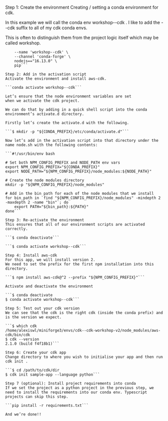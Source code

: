 Step 1: Create the environment
Creating / setting a conda environment for cdk.

In this example we will call the conda env workshop--cdk .
I like to add the --cdk suffix to all of my cdk conda envs.

This is often to distinguish them from the project logic itself which may be called workshop.

```$ conda create --yes \
    --name 'workshop--cdk' \
    --channel 'conda-forge' \
    nodejs=="16.13.0" \
    pip```

Step 2: Add in the activation script
Activate the environment and install aws-cdk.

```conda activate workshop--cdk```

Let’s ensure that the node environment variables are set
when we activate the cdk project.

We can do that by adding in a quick shell script into the conda environment’s activate.d directory.

Firstly let’s create the activate.d with the following.

```$ mkdir -p "${CONDA_PREFIX}/etc/conda/activate.d"```

Now let’s add in the activation script into that directory under the name node.sh with the following contents:

```#!/usr/bin/env bash

# Set both NPM_CONFIG_PREFIX and NODE_PATH env vars
export NPM_CONFIG_PREFIX="${CONDA_PREFIX}"
export NODE_PATH="${NPM_CONFIG_PREFIX}/node_modules:${NODE_PATH}"

# Create the node modules directory
mkdir -p "${NPM_CONFIG_PREFIX}/node_modules"

# Add in the bin path for each of the node modules that we install
for bin_path in `find "${NPM_CONFIG_PREFIX}/node_modules" -mindepth 2 -maxdepth 2 -name "bin"`; do
    export PATH="${bin_path}:${PATH}"
done```

Step 3: Re-activate the environment
This ensures that all of our environment scripts are activated correctly.

```$ conda deactivate```

```$ conda activate workshop--cdk```

Step 4: Install aws-cdk
For this app, we will install version 2.
We need to set the prefix for the first npm installation into this directory.

```$ npm install aws-cdk@^2 --prefix "${NPM_CONFIG_PREFIX}"```

Activate and deactivate the environment

```$ conda deactivate
$ conda activate workshop--cdk```

Step 5: Test out your cdk version
We can see that the cdk is the right cdk (inside the conda prefix) and is the version we expect.

```$ which cdk
/home/alexiswl/miniforge3/envs/cdk--cdk-workshop-v2/node_modules/aws-cdk/bin/cdk
$ cdk --version
2.1.0 (build f4f18b1)```

Step 6: Create your cdk app
Change directory to where you wish to initialise your app and then run cdk init .

```$ cd /path/to/cdk/dir
$ cdk init sample-app --language python```

Step 7 (optional): Install project requirements into conda
If we set the project as a python project in the previous step, we need to install the requirements into our conda env. Typescript projects can skip this step.

```pip install -r requirements.txt```

And we’re done!!
